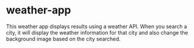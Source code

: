 # weather-app

This weather app displays results using a weather API. When you search a city, it will display the weather information for that city and also change the background image based on the city searched.